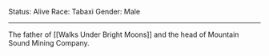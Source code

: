Status: Alive
Race: Tabaxi
Gender: Male

---

The father of [[Walks Under Bright Moons]] and the head of Mountain Sound Mining Company.